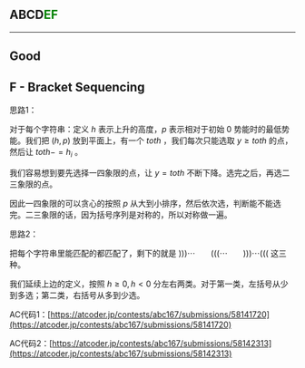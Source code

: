 ## ABCD<font color=green>EF</font>

---

## Good

## F - Bracket Sequencing

思路1：

对于每个字符串：定义 $h$ 表示上升的高度，$p$ 表示相对于初始 0 势能时的最低势能。我们把 $(h, p)$ 放到平面上，有一个 $toth$ ，我们每次只能选取 $y\geq toth$ 的点，然后让 $toth -= h_i$ 。

我们容易想到要先选择一四象限的点，让 $y=toth$ 不断下降。选完之后，再选二三象限的点。

因此一四象限的可以贪心的按照 $p$ 从大到小排序，然后依次选，判断能不能选完。二三象限的话，因为括号序列是对称的，所以对称做一遍。

思路2：

把每个字符串里能匹配的都匹配了，剩下的就是 $)))\cdots~~~~~~~ (((\cdots~~~~~~~ )))\cdots((($ 这三种。

我们延续上边的定义，按照 $h\geq 0, h < 0$ 分左右两类。对于第一类，左括号从少到多选；第二类，右括号从多到少选。

AC代码1：[https://atcoder.jp/contests/abc167/submissions/58141720](https://atcoder.jp/contests/abc167/submissions/58141720)

AC代码2：[https://atcoder.jp/contests/abc167/submissions/58142313](https://atcoder.jp/contests/abc167/submissions/58142313)